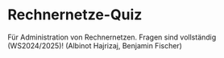 # Rechnernetze-Quiz

Für Administration von Rechnernetzen. Fragen sind vollständig (WS2024/2025)! (Albinot Hajrizaj, Benjamin Fischer)

